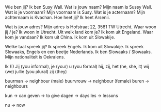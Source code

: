 Wie ben jij? Ik ben Susy Wall.
Wat is jouw naam? Mijn naam is Sussy Wall.
Wat is je voornaam? Mijn voornaam is Susy.
Wat is je acternaam? Mijn achternaam is Kvachan.
Hoe heet jij? Ik heet Arsenii.

Wat is jouw adres? Mijn adres is Hofstraat 22, 3581 TW Utrecht.
Waar woon jij / je? Ik woon in Utrecht.
Uit welk land kom je? Ik kom uit Engeland.
Waar kom je vandaan? Ik kom uit China.
Ik kom uit Slowakije.

Welke taal spreek jij? Ik spreek Engels.
Ik kom uit Slowakije.
Ik spreek Slowaaks, Engels en een beetje Nederlands.
Ik ben Slowaaks / Slowaaks.
Mijn nationaliteit is Oekraiens.

Ik (I)
Jij (you informal), je (your)
u (you formal)
hij, zij, het (he, she, it)
wij (we)
jullie (you plural)
zij (they)

buurman -> neighbour (male)
buurvrouw -> neighbour (female)
buren -> neighbours

kun -> can
geven -> to give
dagen -> days
les -> lessons

nu -> now
